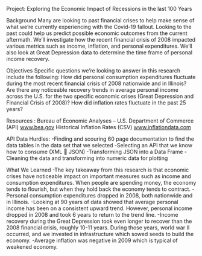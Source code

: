 Project: Exploring the Economic Impact of Recessions in the last 100 Years

Background
Many are looking to past financial crises to help make sense of what we’re currently experiencing with the Covid-19 fallout. Looking to the past could help us predict possible economic outcomes from the current aftermath. We’ll investigate how the recent financial crisis of 2008 impacted various metrics such as income, inflation, and personal expenditures. We’ll also look at Great Depression data to determine the time frame of personal income recovery.  

Objectives
Specific questions we’re looking to answer in this research include the following:
How did personal consumption expenditures fluctuate during the most recent financial crisis of 2008 nationwide and in Illinois?
Are there any noticeable recovery trends in average personal income across the U.S. for the two specific economic crises (Great Depression and Financial Crisis of 2008)?
How did inflation rates fluctuate in the past 25 years?

Resources : 
	Bureau of Economic Analyses – U.S. Department of Commerce (API)
	www.bea.gov
	Historical Inflation Rates (CSV)
	www.inflationdata.com

API Data Hurdles:
-Finding and scouring 60 page documentation to find the data tables in the data set that we selected
-Selecting an API that we know how to consume (XML  JSON)
-Transforming JSON into a Data Frame
-Cleaning the data and transforming into numeric data for plotting


What We Learned
-The key takeaway from this research is that economic crises have noticeable impact on important measures such as income and consumption expenditures. When people are spending money, the economy tends to flourish, but when they hold back the economy tends to contract. 
-Personal consumption expenditures dropped in 2008, both nationwide and in Illinois.
-Looking at 90 years of data showed that average personal income has been on a consistent upward trend. However, personal income dropped in 2008 and took 6 years to return to the trend line.
-Income recovery during the Great Depression took even longer to recover than the 2008 financial crisis, roughly 10-11 years. During those years, world war II occurred, and we invested in infrastructure which sowed seeds to build the economy. 
-Average inflation was negative in 2009 which is typical of weakened economy. 




